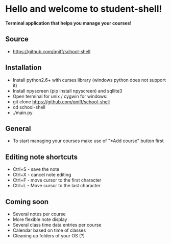 # Hello and welcome to student-shell!
**Terminal application that helps you manage your courses!**


## Source
* https://github.com/qniff/school-shell


## Installation
* Install python2.6+ with curses library (windows python does not support it)
* Install npyscreen (pip install npyscreen) and sqllite3
* Open terminal for unix / cygwin for windows:
* git clone https://github.com/qniff/school-shell
* cd school-shell
* ./main.py


## General
* To start managing your courses make use of "*Add course" button first


## Editing note shortcuts
* Ctrl+S - save the note
* Ctrl+X - cancel note editing
* Ctrl+F - move cursor to the first character
* Ctrl+L - Move cursor to the last character


## Coming soon
* Several notes per course
* More flexible note display
* Several class time data entries per course
* Calendar based on time of classes
* Cleaning up folders of your OS (?)

